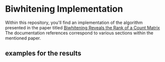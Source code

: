 # Biwhitening Implementation

Within this repository, you'll find an implementation of the algorithm presented in the paper titled [Biwhitening Reveals the Rank of a Count Matrix](https://arxiv.org/abs/2103.13840) The documentation references correspond to various sections within the mentioned paper.

## examples for the results
